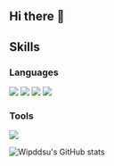 ## Hi there 👋

## Skills
### Languages
<img src="https://img.shields.io/badge/Javascript-FFFF00?style=flat-square&logo=Javascript&logoColor=black"/> <img src="https://img.shields.io/badge/React-00FFFF?style=flat-square&logo=React&logoColor=black"/> <img src="https://img.shields.io/badge/Node.js-00CC00?style=flat-square&logo=Node.js&logoColor=white"/> <img src="https://img.shields.io/badge/MongoDB-000066?style=flat-square&logo=mongodb&logoColor=33FF33"/>
### Tools
<img src="https://img.shields.io/badge/git-F05032?style=flat-square&logo=git&logoColor=white"/>


![Wipddsu's GitHub stats](https://github-readme-stats.vercel.app/api?username=wipddsu&show_icons=true&theme=radical)
<!--
**wipddsu/wipddsu** is a ✨ _special_ ✨ repository because its `README.md` (this file) appears on your GitHub profile.

Here are some ideas to get you started:

- 🔭 I’m currently working on ...
- 🌱 I’m currently learning ...
- 👯 I’m looking to collaborate on ...
- 🤔 I’m looking for help with ...
- 💬 Ask me about ...
- 📫 How to reach me: ...
- 😄 Pronouns: ...
- ⚡ Fun fact: ...
-->
